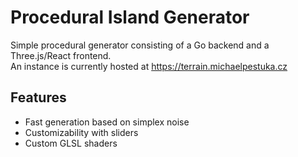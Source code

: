 # Procedural Island Generator

Simple procedural generator consisting of a Go backend and a Three.js/React frontend.  
An instance is currently hosted at <https://terrain.michaelpestuka.cz>

## Features

- Fast generation based on simplex noise
- Customizability with sliders
- Custom GLSL shaders
